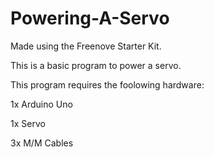 # Powering-A-Servo

Made using the Freenove Starter Kit.

This is a basic program to power a servo.

This program requires the foolowing hardware:

  1x Arduino Uno

  1x Servo

  3x M/M Cables
